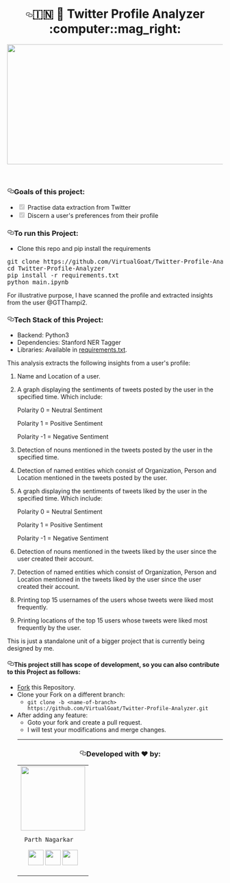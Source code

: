 <h1 align="center"><a id="user-content--robot-go-karuna-karuna-go-warning-" class="anchor" aria-hidden="true" href="#-robot-go-karuna-karuna-go-warning-"><svg class="octicon octicon-link" viewBox="0 0 16 16" version="1.1" width="16" height="16" aria-hidden="true"><path fill-rule="evenodd" d="M4 9h1v1H4c-1.5 0-3-1.69-3-3.5S2.55 3 4 3h4c1.45 0 3 1.69 3 3.5 0 1.41-.91 2.72-2 3.25V8.59c.58-.45 1-1.27 1-2.09C10 5.22 8.98 4 8 4H4c-.98 0-2 1.22-2 2.5S3 9 4 9zm9-3h-1v1h1c1 0 2 1.22 2 2.5S13.98 12 13 12H9c-.98 0-2-1.22-2-2.5 0-.83.42-1.64 1-2.09V6.25c-1.09.53-2 1.84-2 3.25C6 11.31 7.55 13 9 13h4c1.45 0 3-1.69 3-3.5S14.5 6 13 6z"></path></svg></a><g-emoji class="g-emoji" alias="india" fallback-src="https://github.githubassets.com/images/icons/emoji/unicode/1f1ee-1f1f3.png">🇮🇳</g-emoji> <g-emoji class="g-emoji" alias="robot" fallback-src="https://github.githubassets.com/images/icons/emoji/unicode/1f916.png">🤖</g-emoji> Twitter Profile Analyzer <g-emoji class="g-emoji" alias="microbe" fallback-src="https://github.githubassets.com/images/icons/emoji/unicode/1f9a0.png">:computer:</g-emoji><g-emoji class="g-emoji" alias="warning" fallback-src="https://github.githubassets.com/images/icons/emoji/unicode/26a0.png">:mag_right:</g-emoji> </h1>

<div align="center">
<a target="_blank" rel="noopener noreferrer" href="/arghyadeep99/Go-Karuna-Go/blob/master/logo.jpg"><img src="https://cdn.ttgtmedia.com/rms/onlineImages/business_analytics-social_media_analytics.jpg" class="center" style="max-width:100%;" width="550px" height="280px"></a>
 <p></p>
<p><a href="https://www.python.org" title="Python3" rel="nofollow"><img src="https://camo.githubusercontent.com/a0d623269ff36bc9067a80c610dcdd99a408c557/68747470733a2f2f696d672e736869656c64732e696f2f62616467652f4d6164655f776974682d507974686f6e332d7265643f7374796c653d666f722d7468652d6261646765266c6f676f3d707974686f6e" alt="" data-canonical-src="https://img.shields.io/badge/Made_with-Python3-red?style=for-the-badge&amp;logo=python" style="max-width:100%;"></a>
<a href="https://code.visualstudio.com/" title="Visual Studio Code" rel="nofollow"><img src="https://camo.githubusercontent.com/1f196a70319fe0ca59e4ebc920bc5a3da87a10e8/68747470733a2f2f696d672e736869656c64732e696f2f62616467652f4944452d56697375616c5f53747564696f5f436f64652d7265643f7374796c653d666f722d7468652d6261646765266c6f676f3d76697375616c2d73747564696f2d636f6465" alt="" data-canonical-src="https://img.shields.io/badge/IDE-Visual_Studio_Code-red?style=for-the-badge&amp;logo=visual-studio-code" style="max-width:100%;"></a>
</div>

<h3><a id="user-content-goals-of-this-project" class="anchor" aria-hidden="true" href="#goals-of-this-project"><svg class="octicon octicon-link" viewBox="0 0 16 16" version="1.1" width="16" height="16" aria-hidden="true"><path fill-rule="evenodd" d="M4 9h1v1H4c-1.5 0-3-1.69-3-3.5S2.55 3 4 3h4c1.45 0 3 1.69 3 3.5 0 1.41-.91 2.72-2 3.25V8.59c.58-.45 1-1.27 1-2.09C10 5.22 8.98 4 8 4H4c-.98 0-2 1.22-2 2.5S3 9 4 9zm9-3h-1v1h1c1 0 2 1.22 2 2.5S13.98 12 13 12H9c-.98 0-2-1.22-2-2.5 0-.83.42-1.64 1-2.09V6.25c-1.09.53-2 1.84-2 3.25C6 11.31 7.55 13 9 13h4c1.45 0 3-1.69 3-3.5S14.5 6 13 6z"></path></svg></a>Goals of this project:</h3>
<ul class="contains-task-list">
<li class="task-list-item"><input type="checkbox" id="" disabled="" class="task-list-item-checkbox" checked=""> Practise data extraction from Twitter</li>
<li class="task-list-item"><input type="checkbox" id="" disabled="" class="task-list-item-checkbox" checked=""> Discern a user's preferences from their profile</li>
</ul>

<h3><a id="user-content-to-run-this-project" class="anchor" aria-hidden="true" href="#to-run-this-project"><svg class="octicon octicon-link" viewBox="0 0 16 16" version="1.1" width="16" height="16" aria-hidden="true"><path fill-rule="evenodd" d="M4 9h1v1H4c-1.5 0-3-1.69-3-3.5S2.55 3 4 3h4c1.45 0 3 1.69 3 3.5 0 1.41-.91 2.72-2 3.25V8.59c.58-.45 1-1.27 1-2.09C10 5.22 8.98 4 8 4H4c-.98 0-2 1.22-2 2.5S3 9 4 9zm9-3h-1v1h1c1 0 2 1.22 2 2.5S13.98 12 13 12H9c-.98 0-2-1.22-2-2.5 0-.83.42-1.64 1-2.09V6.25c-1.09.53-2 1.84-2 3.25C6 11.31 7.55 13 9 13h4c1.45 0 3-1.69 3-3.5S14.5 6 13 6z"></path></svg></a>To run this Project:</h3>

<ul>
<li>Clone this repo and pip install the requirements </li>
</ul>

<div class="highlight highlight-source-shell"><pre>git clone https://github.com/VirtualGoat/Twitter-Profile-Analyzer.git
<span class="pl-c1">cd</span> Twitter-Profile-Analyzer
pip install -r requirements.txt
python main.ipynb</pre></div>

For illustrative purpose, I have scanned the profile and extracted insights from the user @GTThampi2.

<h3><a id="user-content-tech-stack-of-this-project" class="anchor" aria-hidden="true" href="#tech-stack-of-this-project"><svg class="octicon octicon-link" viewBox="0 0 16 16" version="1.1" width="16" height="16" aria-hidden="true"><path fill-rule="evenodd" d="M4 9h1v1H4c-1.5 0-3-1.69-3-3.5S2.55 3 4 3h4c1.45 0 3 1.69 3 3.5 0 1.41-.91 2.72-2 3.25V8.59c.58-.45 1-1.27 1-2.09C10 5.22 8.98 4 8 4H4c-.98 0-2 1.22-2 2.5S3 9 4 9zm9-3h-1v1h1c1 0 2 1.22 2 2.5S13.98 12 13 12H9c-.98 0-2-1.22-2-2.5 0-.83.42-1.64 1-2.09V6.25c-1.09.53-2 1.84-2 3.25C6 11.31 7.55 13 9 13h4c1.45 0 3-1.69 3-3.5S14.5 6 13 6z"></path></svg></a>Tech Stack of this Project:</h3>
<ul>
<li>Backend: Python3</li>
<li>Dependencies: Stanford NER Tagger</li>
<li>Libraries: Available in <a href="https://github.com/VirtualGoat/Twitter-Profile-Analyzer/blob/master/requirements.txt">requirements.txt</a>.</li>
</ul>
<p></p>
This analysis extracts the following insights from a user's profile:

1) Name and Location of a user.

2) A graph displaying the sentiments of tweets posted by the user in the specified time. Which include:  
   
   Polarity 0 = Neutral Sentiment
   
   Polarity 1 = Positive Sentiment    
   
   Polarity -1 = Negative Sentiment
   
3) Detection of  nouns mentioned in the tweets posted by the user in the specified time.

4) Detection of named entities which consist of 
   Organization, Person and Location mentioned in the tweets posted by the user.
   
5) A graph displaying the sentiments of tweets liked by the user in the specified time. Which include:  
   
   Polarity 0 = Neutral Sentiment
   
   Polarity 1 = Positive Sentiment    
   
   Polarity -1 = Negative Sentiment
   
 6) Detection of nouns mentioned in the tweets liked by the user since the user created their account. 
 
 7) Detection of named entities which consist
    of Organization, Person and Location mentioned in the tweets liked by the user since the user created their account.
    
 8) Printing top 15 usernames of the users whose tweets were liked most frequently.
 
 9) Printing locations of the top 15 users whose tweets were liked most frequently by the user.
  
 This is just a standalone unit of a bigger project that is currently being designed by me. 
 
 <h4><a id="user-content-this-project-still-has-scope-of-development-so-you-can-also-contribute-to-this-project-as-follows" class="anchor" aria-hidden="true" href="#this-project-still-has-scope-of-development-so-you-can-also-contribute-to-this-project-as-follows"><svg class="octicon octicon-link" viewBox="0 0 16 16" version="1.1" width="16" height="16" aria-hidden="true"><path fill-rule="evenodd" d="M4 9h1v1H4c-1.5 0-3-1.69-3-3.5S2.55 3 4 3h4c1.45 0 3 1.69 3 3.5 0 1.41-.91 2.72-2 3.25V8.59c.58-.45 1-1.27 1-2.09C10 5.22 8.98 4 8 4H4c-.98 0-2 1.22-2 2.5S3 9 4 9zm9-3h-1v1h1c1 0 2 1.22 2 2.5S13.98 12 13 12H9c-.98 0-2-1.22-2-2.5 0-.83.42-1.64 1-2.09V6.25c-1.09.53-2 1.84-2 3.25C6 11.31 7.55 13 9 13h4c1.45 0 3-1.69 3-3.5S14.5 6 13 6z"></path></svg></a>This project still has scope of development, so you can also contribute to this Project as follows:</h4>
<ul>
<li><a href="https://github.com/VirtualGoat/Twitter-Profile-Analyzer">Fork</a> this Repository.</li>
<li>Clone your Fork on a different branch:
<ul>
<li><code>git clone -b &lt;name-of-branch&gt; https://github.com/VirtualGoat/Twitter-Profile-Analyzer.git</code></li>
</ul>
</li>
<li>After adding any feature:
<ul>
<li>Goto your fork and create a pull request.</li>
<li>I will test your modifications and merge changes.</li>
 </ul>
<hr>
<h3 align="center"><a id="user-content-developed-with-heart-by-" class="anchor" aria-hidden="true" href="#developed-with-heart-by-"><svg class="octicon octicon-link" viewBox="0 0 16 16" version="1.1" width="16" height="16" aria-hidden="true"><path fill-rule="evenodd" d="M4 9h1v1H4c-1.5 0-3-1.69-3-3.5S2.55 3 4 3h4c1.45 0 3 1.69 3 3.5 0 1.41-.91 2.72-2 3.25V8.59c.58-.45 1-1.27 1-2.09C10 5.22 8.98 4 8 4H4c-.98 0-2 1.22-2 2.5S3 9 4 9zm9-3h-1v1h1c1 0 2 1.22 2 2.5S13.98 12 13 12H9c-.98 0-2-1.22-2-2.5 0-.83.42-1.64 1-2.09V6.25c-1.09.53-2 1.84-2 3.25C6 11.31 7.55 13 9 13h4c1.45 0 3-1.69 3-3.5S14.5 6 13 6z"></path></svg></a><b>Developed with <g-emoji class="g-emoji" alias="heart" fallback-src="https://github.githubassets.com/images/icons/emoji/unicode/2764.png">❤️</g-emoji> by: </b></h3>
<table>  
  <tbody><tr>
<td>
  <a target="_blank" rel="noopener noreferrer" href="https://avatars2.githubusercontent.com/u/48564003?s=460&u=0d5be4605ca9d79b7e75b53e9464622de625a71f&v=4"><img src="https://avatars2.githubusercontent.com/u/48564003?s=460&u=0d5be4605ca9d79b7e75b53e9464622de625a71f&v=4" style="max-width:100%;" width="150px" height="150px"></a>
<pre><code> Parth Nagarkar
</code></pre>
<p align="center">
<a href="https://github.com/VirtualGoat"><img src="https://camo.githubusercontent.com/e8b53b6a899da4a8b5509306e724974a7f8495fc/687474703a2f2f7777772e69636f6e6e696e6a612e636f6d2f66696c65732f3234312f3832352f3231312f726f756e642d636f6c6c61626f726174696f6e2d736f6369616c2d6769746875622d636f64652d636972636c652d6e6574776f726b2d69636f6e2e737667" width="36" height="36" data-canonical-src="http://www.iconninja.com/files/241/825/211/round-collaboration-social-github-code-circle-network-icon.svg" style="max-width:100%;"></a>
<a href="https://twitter.com/nagarkarparth22" rel="nofollow"><img src="https://camo.githubusercontent.com/33503d21b971d9da22330670f95117140eb202aa/68747470733a2f2f7777772e736861726569636f6e2e6e65742f646f776e6c6f61642f323031362f30372f30362f3130373131355f6d656469612e737667" width="36" height="36" data-canonical-src="https://www.shareicon.net/download/2016/07/06/107115_media.svg" style="max-width:100%;"></a>
<a href="https://www.linkedin.com/in/parth-nagarkar-2201875/" rel="nofollow"><img src="https://camo.githubusercontent.com/aa4bc71373e7d776c4a68ea41d517b0df41494f5/687474703a2f2f7777772e69636f6e6e696e6a612e636f6d2f66696c65732f3836332f3630372f3735312f6e6574776f726b2d6c696e6b6564696e2d736f6369616c2d636f6e6e656374696f6e2d63697263756c61722d636972636c652d6d656469612d69636f6e2e737667" width="36" height="36" data-canonical-src="http://www.iconninja.com/files/863/607/751/network-linkedin-social-connection-circular-circle-media-icon.svg" style="max-width:100%;"></a>
</p>
</td>
</tr>
</tbody></table>
</article>  

  
  
  
  
